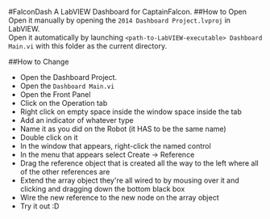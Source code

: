 #FalconDash
A LabVIEW Dashboard for CaptainFalcon.
##How to Open
Open it manually by opening the `2014 Dashboard Project.lvproj` in LabVIEW.  
Open it automatically by launching `<path-to-LabVIEW-executable> Dashboard Main.vi` with this folder as the current directory.

##How to Change
* Open the Dashboard Project.
* Open the `Dashboard Main.vi`
* Open the Front Panel
* Click on the Operation tab
* Right click on empty space inside the window space inside the tab
* Add an indicator of whatever type
* Name it as you did on the Robot (it HAS to be the same name)
* Double click on it
* In the window that appears, right-click the named control
* In the menu that appears select Create -> Reference
* Drag the reference object that is created all the way to the left where all of the other references are
* Extend the array object they're all wired to by mousing over it and clicking and dragging down the bottom black box
* Wire the new reference to the new node on the array object
* Try it out :D
